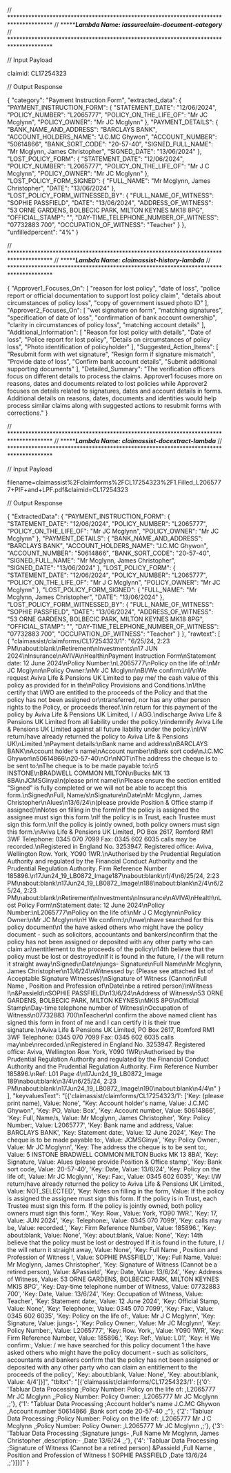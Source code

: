  
// **************************************************************************************
// ************************Lambda Name: iassureclaim-document-category*******************
// **************************************************************************************

// Input Payload

claimid: CL17254323

// Output Response

{
    "category": "Payment Instruction Form",
    "extracted_data": {
        "PAYMENT_INSTRUCTION_FORM": {
            "STATEMENT_DATE": "12/06/2024",
            "POLICY_NUMBER": "L2065777",
            "POLICY_ON_THE_LIFE_OF": "Mr JC Mcglynn",
            "POLICY_OWNER": "Mr JC Mcglynn"
        },
        "PAYMENT_DETAILS": {
            "BANK_NAME_AND_ADDRESS": "BARCLAYS BANK",
            "ACCOUNT_HOLDERS_NAME": "J.C.MC Ghywon",
            "ACCOUNT_NUMBER": "50614866",
            "BANK_SORT_CODE": "20-57-40",
            "SIGNED_FULL_NAME": "Mr Mcglynn, James Christopher",
            "SIGNED_DATE": "13/06/2024"
        },
        "LOST_POLICY_FORM": {
            "STATEMENT_DATE": "12/06/2024",
            "POLICY_NUMBER": "L2065777",
            "POLICY_ON_THE_LIFE_OF": "Mr J C Mcglynn",
            "POLICY_OWNER": "Mr JC Mcglynn"
        },
        "LOST_POLICY_FORM_SIGNED": {
            "FULL_NAME": "Mr Mcglynn, James Christopher",
            "DATE": "13/06/2024"
        },
        "LOST_POLICY_FORM_WITNESSED_BY": {
            "FULL_NAME_OF_WITNESS": "SOPHIE PASSFIELD",
            "DATE": "13/06/2024",
            "ADDRESS_OF_WITNESS": "53 ORNE GARDENS, BOLBECIC PARK, MILTON KEYNES MK18 8PG",
            "OFFICIAL_STAMP": "",
            "DAY-TIME_TELEPHONE_NUMBER_OF_WITNESS": "07732883 700",
            "OCCUPATION_OF_WITNESS": "Teacher"
        }
    },
    "unfilledpercent": "4%"
}

 
// **************************************************************************************
// ************************Lambda Name: claimassist-history-lambda*******************
// **************************************************************************************

{
    "Approver1_Focuses_On": [
        "reason for lost policy",
        "date of loss",
        "police report or official documentation to support lost policy claim",
        "details about circumstances of policy loss",
        "copy of government issued photo ID"
    ],
    "Approver2_Focuses_On": [
        "wet signature on form",
        "matching signatures",
        "specification of date of loss",
        "confirmation of bank account ownership",
        "clarity in circumstances of policy loss",
        "matching account details"
    ],
    "Additional_Information": [
        "Reason for lost policy with details",
        "Date of loss",
        "Police report for lost policy",
        "Details on circumstances of policy loss",
        "Photo identification of policyholder"
    ],
    "Suggested_Action_Items": [
        "Resubmit form with wet signature",
        "Resign form if signature mismatch",
        "Provide date of loss",
        "Confirm bank account details",
        "Submit additional supporting documents"
    ],
    "Detailed_Summary": "The verification officers focus on different details to process the claims. Approver1 focuses more on reasons, dates and documents related to lost policies while Approver2 focuses on details related to signatures, dates and account details in forms. Additional details on reasons, dates, documents and identities would help process similar claims along with suggested actions to resubmit forms with corrections."
}

// **************************************************************************************
// ************************Lambda Name: claimassist-docextract-lambda*******************
// **************************************************************************************


// Input Payload

filename=claimassist%2Fclaimforms%2FCL17254323%2F1.Filled_L2065777+PIF+and+LPF.pdf&claimid=CL17254323

// Output Response

{
    "ExtractedData": {
      "PAYMENT_INSTRUCTION_FORM": {
        "STATEMENT_DATE": "12/06/2024",
        "POLICY_NUMBER": "L2065777",
        "POLICY_ON_THE_LIFE_OF": "Mr JC Mcglynn",
        "POLICY_OWNER": "Mr JC Mcglynn"
      },
      "PAYMENT_DETAILS": {
        "BANK_NAME_AND_ADDRESS": "BARCLAYS BANK",
        "ACCOUNT_HOLDERS_NAME": "J.C.MC Ghywon",
        "ACCOUNT_NUMBER": "50614866",
        "BANK_SORT_CODE": "20-57-40",
        "SIGNED_FULL_NAME": "Mr Mcglynn, James Christopher",
        "SIGNED_DATE": "13/06/2024"
      },
      "LOST_POLICY_FORM": {
        "STATEMENT_DATE": "12/06/2024",
        "POLICY_NUMBER": "L2065777",
        "POLICY_ON_THE_LIFE_OF": "Mr J C Mcglynn",
        "POLICY_OWNER": "Mr JC Mcglynn"
      },
      "LOST_POLICY_FORM_SIGNED": {
        "FULL_NAME": "Mr Mcglynn, James Christopher",
        "DATE": "13/06/2024"
      },
      "LOST_POLICY_FORM_WITNESSED_BY": {
        "FULL_NAME_OF_WITNESS": "SOPHIE PASSFIELD",
        "DATE": "13/06/2024",
        "ADDRESS_OF_WITNESS": "53 ORNE GARDENS, BOLBECIC PARK, MILTON KEYNES MK18 8PG",
        "OFFICIAL_STAMP": "",
        "DAY-TIME_TELEPHONE_NUMBER_OF_WITNESS": "07732883 700",
        "OCCUPATION_OF_WITNESS": "Teacher"
      }
    },
    "rawtext": [
      {
        "claimassist/claimforms/CL17254323/1": "6/25/24, 2:23 PM\nabout:blank\nRetirement\nInvestments\n17 JUN 2024\nInsurance\nAVIVA\nHealth\nPayment Instruction Form\nStatement date: 12 June 2024\nPolicy Number:\nL2065777\nPolicy on the life of:\nMr JC Mcglynn\nPolicy Owner:\nMr JC Mcglynn\nBl/We confirm:\nI/\nWe request Aviva Life & Pensions UK Limited to pay me/ the cash value of this policy as provided for in the\nPolicy Provisions and Conditions.\n1/the certify that I/WO are entitled to the proceeds of the Policy and that the policy has not been assigned or\ntransferred, nor has any other person rights to the Policy, or proceeds thereof.\nIn return for this payment of the policy by Aviva Life & Pensions UK Limited, I / AGG.\ndischarge Aviva Life & Pensions UK Limited from all liability under the policy.\nindemnify Aviva Life & Pensions UK Limited against all future liability under the policy.\nI/W return/have already returned the policy to Aviva Life & Pensions UK\nLimited.\nPayment details:\nBank name and address\nBARCLAYS BANK\nAccount holder's name\nAccount number\nBank sort code\nJ.C.MC Ghywon\n50614866\n20-57-40\nOr\nNOT\nThe address the cheque is to be sent to:\nThe cheque is to be made payable to:\n5 INSTONE\nBRADWELL COMMON MILTON\nBucks MK 13 8BA\nJCMSGinya\n(please print name)\nPlease ensure the section entitled \"Signed\" is fully completed or we will not be able to accept this form.\nSigned\nFull, Name/s\nSignature\nDate\nMr Mcglynn, James Christopher\nAlues\n13/6/24\n(please provide Position & Office stamp if assigned)\nNotes on filling in the form\nIf the policy is assigned the assignee must sign this form.\nIf the policy is in Trust, each Trustee must sign this form.\nIf the policy is jointly owned, both policy owners must sign this form.\nAviva Life & Pensions UK Limited, PO Box 2617, Romford RM1 3WF Telephone: 0345 070 7099 Fax: 0345 602 6035 calls may be recorded.\nRegistered in England No. 3253947. Registered office: Aviva, Wellington Row. York, YO90 1WR.\nAuthorised by the Prudential Regulation Authority and regulated by the Financial Conduct Authority and the Prudential Regulation Authority. Firm Reference Number 185896.\n17Jun24_19_LB0872_Image187\nabout:blank\n1/4\n6/25/24, 2:23 PM\nabout:blank\n17Jun24_19_LB0872_Image\n188\nabout:blank\n2/4\n6/25/24, 2:23 PM\nabout:blank\nRetirement\nInvestments\nInsurance\nAVIVA\nHealth\nLost Policy Form\nStatement date: 12 June 2024\nPolicy Number:\nL2065777\nPolicy on the life of:\nMr J C Mcglynn\nPolicy Owner:\nMr JC Mcglynn\nH We confirm:\n/\nwe\nhave searched for this policy document\n1 the have asked others who might have the policy document - such as solicitors, accountants and bankers\nconfirm that the policy has not been assigned or deposited with any other party who can claim an\nentitlement to the proceeds of the policy\n14th believe that the policy must be lost or destroyed\nIf it is found in the future, I / the will return it straight away\nSigned\nDate\njungs- Signature\nFull Name\nMr Mcglynn, James Christopher\n13/6/24\nWitnessed by: (Please see attached list of Acceptable Signature Witnesses)\nSignature of Witness (Cannot\nFull Name , Position and Profession of\nDate\nbe a retired person)\nWitness !\n&Passield\nSOPHIE PASSFIELD\n13/6/24\nAddress of Witness\n53 ORNE GARDENS, BOLBECIC PARK, MILTON KEYNES\nMKIS 8PG\nOfficial Stamp\nDay-time telephone number of Witness\nOccupation of Witness\n07732883 700\nTeacher\nI confirm the above named client has signed this form in front of me and I can certify it is their true signature.\nAviva Life & Pensions UK Limited, PO Box 2617, Romford RM1 3WF Telephone: 0345 070 7099 Fax: 0345 602 6035 calls may\nbe\nrecorded.\nRegistered in England No. 3253947. Registered office: Aviva, Wellington Row. York, Y090 1WR\nAuthorised by the Prudential Regulation Authority and regulated by the Financial Conduct Authority and the Prudential Regulation Authority. Firm Reference Number 185896.\nRef: L01 Page 4\n17Jun24_19_LB0872_Image 189\nabout:blank\n3/4\n6/25/24, 2:23 PM\nabout:blank\n17Jun24_19_LB0872_Image\n190\nabout:blank\n4/4\n"
      }
    ],
    "keyvaluesText": "[{'claimassist/claimforms/CL17254323/1': ['Key: (please print name), Value: None', \"Key: Account holder's name, Value: J.C.MC Ghywon\", 'Key: PO, Value: Box', 'Key: Account number, Value: 50614866', 'Key: Full, Name/s, Value: Mr Mcglynn, James Christopher', 'Key: Policy Number:, Value: L2065777', 'Key: Bank name and address, Value: BARCLAYS BANK', 'Key: Statement date:, Value: 12 June 2024', 'Key: The cheque is to be made payable to:, Value: JCMSGinya', 'Key: Policy Owner:, Value: Mr JC Mcglynn', 'Key: The address the cheque is to be sent to:, Value: 5 INSTONE BRADWELL COMMON MILTON Bucks MK 13 8BA', 'Key: Signature, Value: Alues (please provide Position & Office stamp', 'Key: Bank sort code, Value: 20-57-40', 'Key: Date, Value: 13/6/24', 'Key: Policy on the life of:, Value: Mr JC Mcglynn', 'Key: Fax:, Value: 0345 602 6035', 'Key: I/W return/have already returned the policy to Aviva Life & Pensions UK Limited., Value: NOT_SELECTED', 'Key: Notes on filling in the form, Value: If the policy is assigned the assignee must sign this form. If the policy is in Trust, each Trustee must sign this form. If the policy is jointly owned, both policy owners must sign this form.', 'Key: Row., Value: York, YO90 1WR.', 'Key: 17, Value: JUN 2024', 'Key: Telephone:, Value: 0345 070 7099', 'Key: calls may be, Value: recorded.', 'Key: Firm Reference Number, Value: 185896.', 'Key: about:blank, Value: None', 'Key: about:blank, Value: None', 'Key: 14th believe that the policy must be lost or destroyed If it is found in the future, I / the will return it straight away, Value: None', 'Key: Full Name , Position and Profession of Witness !, Value: SOPHIE PASSFIELD', 'Key: Full Name, Value: Mr Mcglynn, James Christopher', 'Key: Signature of Witness (Cannot be a retired person), Value: &Passield', 'Key: Date, Value: 13/6/24', 'Key: Address of Witness, Value: 53 ORNE GARDENS, BOLBECIC PARK, MILTON KEYNES MKIS 8PG', 'Key: Day-time telephone number of Witness, Value: 07732883 700', 'Key: Date, Value: 13/6/24', 'Key: Occupation of Witness, Value: Teacher', 'Key: Statement date:, Value: 12 June 2024', 'Key: Official Stamp, Value: None', 'Key: Telephone:, Value: 0345 070 7099', 'Key: Fax:, Value: 0345 602 6035', 'Key: Policy on the life of:, Value: Mr J C Mcglynn', 'Key: Signature, Value: jungs-', 'Key: Policy Owner:, Value: Mr JC Mcglynn', 'Key: Policy Number:, Value: L2065777', 'Key: Row. York,, Value: Y090 1WR', 'Key: Firm Reference Number, Value: 185896.', 'Key: Ref:, Value: L01', 'Key: H We confirm:, Value: / we have searched for this policy document 1 the have asked others who might have the policy document - such as solicitors, accountants and bankers confirm that the policy has not been assigned or deposited with any other party who can claim an entitlement to the proceeds of the policy', 'Key: about:blank, Value: None', 'Key: about:blank, Value: 4/4']}]",
    "tbltxt": "[{'claimassist/claimforms/CL17254323/1': [{'0': 'Tabluar Data Processing ;Policy Number:  Policy on the life of: ,L2065777  Mr JC Mcglynn ,;Policy Number:  Policy Owner: ,L2065777  Mr JC Mcglynn ,;'}, {'1': \"Tabluar Data Processing ;Account holder's name  J.C.MC Ghywon ,Account number  50614866 ,Bank sort code  20-57-40 ,;\"}, {'2': 'Tabluar Data Processing ;Policy Number:  Policy on the life of: ,L2065777  Mr J C Mcglynn ,;Policy Number:  Policy Owner: ,L2065777  Mr JC Mcglynn ,;'}, {'3': 'Tabluar Data Processing ;Signature  jungs- ,Full Name  Mr Mcglynn, James Christopher ,description:- ,Date  13/6/24 ,;'}, {'4': 'Tabluar Data Processing ;Signature of Witness (Cannot be a retired person)  &Passield ,Full Name , Position and Profession of Witness !  SOPHIE PASSFIELD ,Date  13/6/24 ,;'}]}]"
  }
